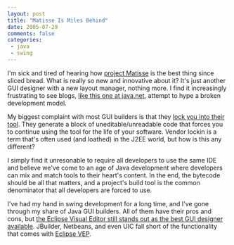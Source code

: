 ```yaml
---
layout: post
title: "Matisse Is Miles Behind"
date: 2005-07-29
comments: false
categories:
 - java
 - swing
---
```


I'm sick and tired of hearing how [project Matisse](http://www.netbeans.org/kb/articles/matisse.html) is the best thing since sliced bread. What is really so new and innovative about it? It's just another GUI designer with a new layout manager, nothing more. I find it increasingly frustrating to see blogs, [like this one at java.net](http://weblogs.java.net/blog/gsporar/archive/2005/07/project_matisse_1.html), attempt to hype a broken development model.

   
   
My biggest complaint with most GUI builders is that they [lock you into their tool](http://jroller.com/page/wireframe/?anchor=swing_development_the_right_way). They generate a block of uneditable/unreadable code that forces you to continue using the tool for the life of your software. Vendor lockin is a term that's often used (and loathed) in the J2EE world, but how is this any different?

   
   
I simply find it unresonable to require all developers to use the same IDE and believe we've come to an age of Java development where developers can mix and match tools to their heart's content. In the end, the bytecode should be all that matters, and a project's build tool is the common denominator that all developers are forced to use.

   
   
I've had my hand in swing development for a long time, and I've gone through my share of Java GUI builders. All of them have their pros and cons, but [the Eclipse Visual Editor still stands out as the best GUI designer available](http://jroller.com/page/wireframe/?anchor=eclipse_visual_editor). JBuilder, Netbeans, and even UIC fall short of the functionality that comes with [Eclipse VEP](http://www.eclipse.org/vep).

